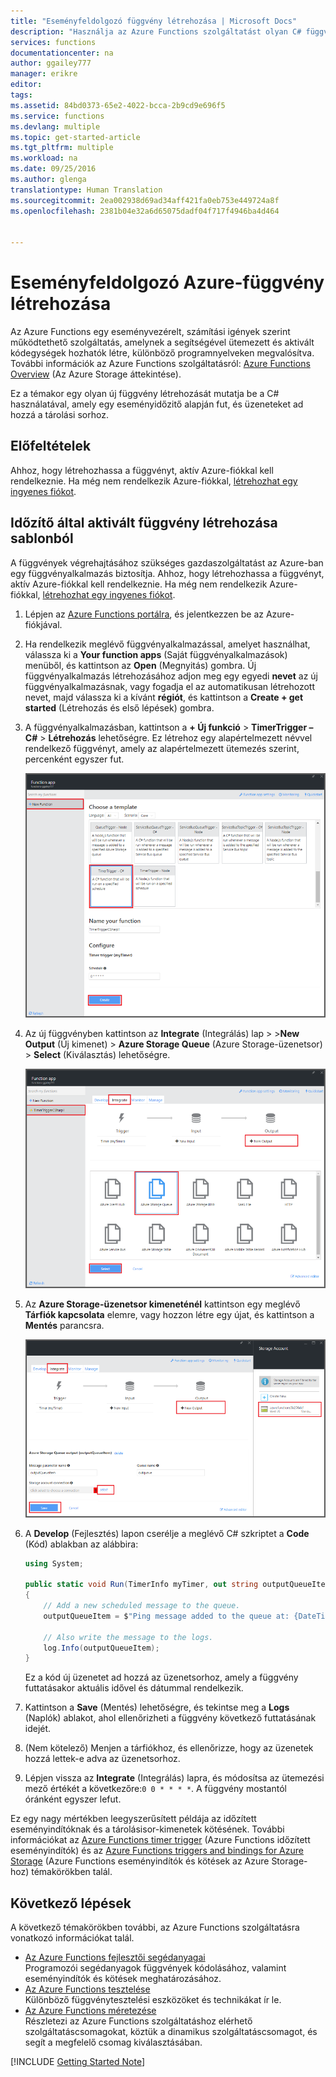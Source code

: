 ```yaml
---
title: "Eseményfeldolgozó függvény létrehozása | Microsoft Docs"
description: "Használja az Azure Functions szolgáltatást olyan C# függvény létrehozására, amely egy eseményidőzítő alapján fut."
services: functions
documentationcenter: na
author: ggailey777
manager: erikre
editor: 
tags: 
ms.assetid: 84bd0373-65e2-4022-bcca-2b9cd9e696f5
ms.service: functions
ms.devlang: multiple
ms.topic: get-started-article
ms.tgt_pltfrm: multiple
ms.workload: na
ms.date: 09/25/2016
ms.author: glenga
translationtype: Human Translation
ms.sourcegitcommit: 2ea002938d69ad34aff421fa0eb753e449724a8f
ms.openlocfilehash: 2381b04e32a6d65075dadf04f717f4946ba4d464


---
```

# <a name="create-an-event-processing-azure-function"></a>Eseményfeldolgozó Azure-függvény létrehozása
Az Azure Functions egy eseményvezérelt, számítási igények szerint működtethető szolgáltatás, amelynek a segítségével ütemezett és aktivált kódegységek hozhatók létre, különböző programnyelveken megvalósítva. További információk az Azure Functions szolgáltatásról: [Azure Functions Overview](functions-overview.md) (Az Azure Storage áttekintése).

Ez a témakor egy olyan új függvény létrehozását mutatja be a C# használatával, amely egy eseményidőzitő alapján fut, és üzeneteket ad hozzá a tárolási sorhoz. 

## <a name="prerequisites"></a>Előfeltételek
Ahhoz, hogy létrehozhassa a függvényt, aktív Azure-fiókkal kell rendelkeznie. Ha még nem rendelkezik Azure-fiókkal, [létrehozhat egy ingyenes fiókot](https://azure.microsoft.com/free/).

## <a name="create-a-timertriggered-function-from-the-template"></a>Időzítő által aktivált függvény létrehozása sablonból
A függvények végrehajtásához szükséges gazdaszolgáltatást az Azure-ban egy függvényalkalmazás biztosítja. Ahhoz, hogy létrehozhassa a függvényt, aktív Azure-fiókkal kell rendelkeznie. Ha még nem rendelkezik Azure-fiókkal, [létrehozhat egy ingyenes fiókot](https://azure.microsoft.com/free/). 

1. Lépjen az [Azure Functions portálra](https://functions.azure.com/signin), és jelentkezzen be az Azure-fiókjával.
2. Ha rendelkezik meglévő függvényalkalmazással, amelyet használhat, válassza ki a **Your function apps** (Saját függvényalkalmazások) menüből, és kattintson az **Open** (Megnyitás) gombra. Új függvényalkalmazás létrehozásához adjon meg egy egyedi **nevet** az új függvényalkalmazásnak, vagy fogadja el az automatikusan létrehozott nevet, majd válassza ki a kívánt **régiót**, és kattintson a **Create + get started** (Létrehozás és első lépések) gombra. 
3. A függvényalkalmazásban, kattintson a **+ Új funkció** > **TimerTrigger – C#** > **Létrehozás** lehetőségre. Ez létrehoz egy alapértelmezett névvel rendelkező függvényt, amely az alapértelmezett ütemezés szerint, percenként egyszer fut. 
   
    ![Időzítő által aktivált új függvény létrehozása](./media/functions-create-an-event-processing-function/functions-create-new-timer-trigger.png)
4. Az új függvényben kattintson az **Integrate** (Integrálás) lap > >**New Output** (Új kimenet) > **Azure Storage Queue** (Azure Storage-üzenetsor) > **Select** (Kiválasztás) lehetőségre.
   
    ![Időzítő által aktivált új függvény létrehozása](./media/functions-create-an-event-processing-function/functions-create-storage-queue-output-binding.png)
5. Az **Azure Storage-üzenetsor kimeneténél** kattintson egy meglévő **Tárfiók kapcsolata** elemre, vagy hozzon létre egy újat, és kattintson a **Mentés** parancsra. 
   
    ![Időzítő által aktivált új függvény létrehozása](./media/functions-create-an-event-processing-function/functions-create-storage-queue-output-binding-2.png)
6. A **Develop** (Fejlesztés) lapon cserélje a meglévő C# szkriptet a **Code** (Kód) ablakban az alábbira:
    ```cs   
    using System;

    public static void Run(TimerInfo myTimer, out string outputQueueItem, TraceWriter log)
    {
        // Add a new scheduled message to the queue.
        outputQueueItem = $"Ping message added to the queue at: {DateTime.Now}.";

        // Also write the message to the logs.
        log.Info(outputQueueItem);
    }
    ```
   
    Ez a kód új üzenetet ad hozzá az üzenetsorhoz, amely a függvény futtatásakor aktuális idővel és dátummal rendelkezik.
7. Kattintson a **Save** (Mentés) lehetőségre, és tekintse meg a **Logs** (Naplók) ablakot, ahol ellenőrizheti a függvény következő futtatásának idejét.
8. (Nem kötelező) Menjen a tárfiókhoz, és ellenőrizze, hogy az üzenetek hozzá lettek-e adva az üzenetsorhoz.
9. Lépjen vissza az **Integrate** (Integrálás) lapra, és módosítsa az ütemezési mező értékét a következőre:`0 0 * * * *`. A függvény mostantól óránként egyszer lefut. 

Ez egy nagy mértékben leegyszerűsített példája az időzített eseményindítóknak és a tárolásisor-kimenetek kötésének. További információkat az [Azure Functions timer trigger](functions-bindings-timer.md) (Azure Functions időzített eseményindítók) és az [Azure Functions triggers and bindings for Azure Storage](functions-bindings-storage.md) (Azure Functions eseményindítók és kötések az Azure Storage-hoz) témakörökben talál.

## <a name="next-steps"></a>Következő lépések
A következő témakörökben további, az Azure Functions szolgáltatásra vonatkozó információkat talál.

* [Az Azure Functions fejlesztői segédanyagai](functions-reference.md)  
  Programozói segédanyagok függvények kódolásához, valamint eseményindítók és kötések meghatározásához.
* [Az Azure Functions tesztelése](functions-test-a-function.md)  
  Különböző függvénytesztelési eszközöket és technikákat ír le.
* [Az Azure Functions méretezése](functions-scale.md)  
  Részletezi az Azure Functions szolgáltatáshoz elérhető szolgáltatáscsomagokat, köztük a dinamikus szolgáltatáscsomagot, és segít a megfelelő csomag kiválasztásában.  

[!INCLUDE [Getting Started Note](../../includes/functions-get-help.md)]




<!--HONumber=Nov16_HO2-->


